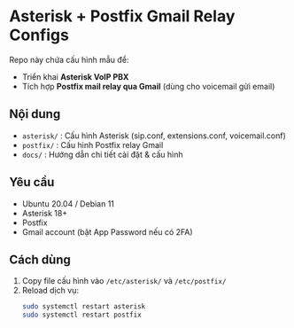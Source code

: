 # Asterisk + Postfix Gmail Relay Configs

Repo này chứa cấu hình mẫu để:
- Triển khai **Asterisk VoIP PBX**
- Tích hợp **Postfix mail relay qua Gmail** (dùng cho voicemail gửi email)

## Nội dung
- `asterisk/` : Cấu hình Asterisk (sip.conf, extensions.conf, voicemail.conf)
- `postfix/` : Cấu hình Postfix relay Gmail
- `docs/`    : Hướng dẫn chi tiết cài đặt & cấu hình

## Yêu cầu
- Ubuntu 20.04 / Debian 11
- Asterisk 18+
- Postfix
- Gmail account (bật App Password nếu có 2FA)

## Cách dùng
1. Copy file cấu hình vào `/etc/asterisk/` và `/etc/postfix/`
2. Reload dịch vụ:
   ```bash
   sudo systemctl restart asterisk
   sudo systemctl restart postfix
